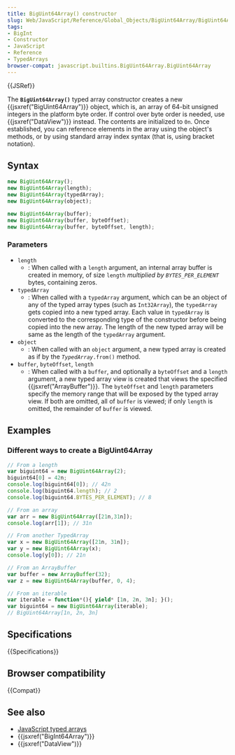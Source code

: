 ```yaml
---
title: BigUint64Array() constructor
slug: Web/JavaScript/Reference/Global_Objects/BigUint64Array/BigUint64Array
tags:
- BigInt
- Constructor
- JavaScript
- Reference
- TypedArrays
browser-compat: javascript.builtins.BigUint64Array.BigUint64Array
---
```

{{JSRef}}

The **`BigUint64Array()`** typed array constructor creates a new
{{jsxref("BigUint64Array")}} object, which is, an array of 64-bit
unsigned integers in the platform byte order. If control over byte order is
needed, use {{jsxref("DataView")}} instead. The contents are initialized
to `0n`. Once established, you can reference elements in the array using the
object's methods, or by using standard array index syntax (that is, using
bracket notation).

## Syntax

```js
new BigUint64Array();
new BigUint64Array(length);
new BigUint64Array(typedArray);
new BigUint64Array(object);

new BigUint64Array(buffer);
new BigUint64Array(buffer, byteOffset);
new BigUint64Array(buffer, byteOffset, length);
```

### Parameters

- `length`
  - : When called with a `length` argument, an internal array buffer is created
    in memory, of size `length` _multiplied by `BYTES_PER_ELEMENT`_ bytes,
    containing zeros.
- `typedArray`
  - : When called with a `typedArray` argument, which can be an object of any of
    the typed array types (such as `Int32Array`), the `typedArray` gets copied
    into a new typed array. Each value in `typedArray` is converted to the
    corresponding type of the constructor before being copied into the new
    array. The length of the new typed array will be same as the length of the
    `typedArray` argument.
- `object`
  - : When called with an `object` argument, a new typed array is created as if
    by the <code><var>TypedArray</var>.from()</code> method.
- `buffer`, `byteOffset`, `length`
  - : When called with a `buffer`, and optionally a `byteOffset` and a `length`
    argument, a new typed array view is created that views the specified
    {{jsxref("ArrayBuffer")}}. The `byteOffset` and `length` parameters
    specify the memory range that will be exposed by the typed array view. If
    both are omitted, all of `buffer` is viewed; if only `length` is omitted,
    the remainder of `buffer` is viewed.

## Examples

### Different ways to create a BigUint64Array

```js
// From a length
var biguint64 = new BigUint64Array(2);
biguint64[0] = 42n;
console.log(biguint64[0]); // 42n
console.log(biguint64.length); // 2
console.log(biguint64.BYTES_PER_ELEMENT); // 8

// From an array
var arr = new BigUint64Array([21n,31n]);
console.log(arr[1]); // 31n

// From another TypedArray
var x = new BigUint64Array([21n, 31n]);
var y = new BigUint64Array(x);
console.log(y[0]); // 21n

// From an ArrayBuffer
var buffer = new ArrayBuffer(32);
var z = new BigUint64Array(buffer, 0, 4);

// From an iterable
var iterable = function*(){ yield* [1n, 2n, 3n]; }();
var biguint64 = new BigUint64Array(iterable);
// BigUint64Array[1n, 2n, 3n]
```

## Specifications

{{Specifications}}

## Browser compatibility

{{Compat}}

## See also

- [JavaScript typed arrays](/en-US/docs/Web/JavaScript/Typed_arrays)
- {{jsxref("BigInt64Array")}}
- {{jsxref("DataView")}}
